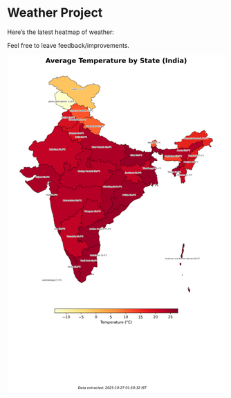 # Weather Project

Here’s the latest heatmap of weather:

Feel free to leave feedback/improvements.

![India Heatmap](docs/assets/india_heatmap.png?v=FE7933)
